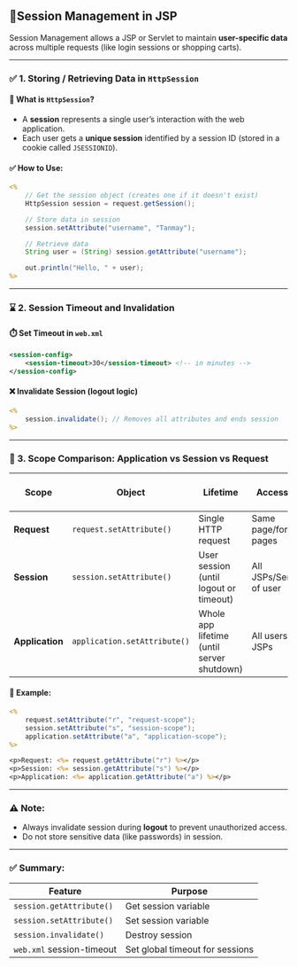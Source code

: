 
## 🔐Session Management in JSP

Session Management allows a JSP or Servlet to maintain **user-specific data** across multiple requests (like login sessions or shopping carts).

---

### ✅ 1. **Storing / Retrieving Data in `HttpSession`**

#### 📌 What is `HttpSession`?

* A **session** represents a single user’s interaction with the web application.
* Each user gets a **unique session** identified by a session ID (stored in a cookie called `JSESSIONID`).

#### ✅ How to Use:

```jsp
<%
    // Get the session object (creates one if it doesn't exist)
    HttpSession session = request.getSession();

    // Store data in session
    session.setAttribute("username", "Tanmay");

    // Retrieve data
    String user = (String) session.getAttribute("username");

    out.println("Hello, " + user);
%>
```

---

### ⌛ 2. **Session Timeout and Invalidation**

#### ⏱️ Set Timeout in `web.xml`

```xml
<session-config>
    <session-timeout>30</session-timeout> <!-- in minutes -->
</session-config>
```

#### ❌ Invalidate Session (logout logic)

```jsp
<%
    session.invalidate(); // Removes all attributes and ends session
%>
```

---

### 🔄 3. **Scope Comparison: Application vs Session vs Request**

| Scope           | Object                       | Lifetime                                   | Accessible In             | Use Case Example                   |
| --------------- | ---------------------------- | ------------------------------------------ | ------------------------- | ---------------------------------- |
| **Request**     | `request.setAttribute()`     | Single HTTP request                        | Same page/forwarded pages | Form data, errors                  |
| **Session**     | `session.setAttribute()`     | User session (until logout or timeout)     | All JSPs/Servlets of user | Logged-in user info, shopping cart |
| **Application** | `application.setAttribute()` | Whole app lifetime (until server shutdown) | All users, all JSPs       | App-wide config, global counters   |

#### 🧪 Example:

```jsp
<%
    request.setAttribute("r", "request-scope");
    session.setAttribute("s", "session-scope");
    application.setAttribute("a", "application-scope");
%>

<p>Request: <%= request.getAttribute("r") %></p>
<p>Session: <%= session.getAttribute("s") %></p>
<p>Application: <%= application.getAttribute("a") %></p>
```

---

### ⚠️ Note:

* Always invalidate session during **logout** to prevent unauthorized access.
* Do not store sensitive data (like passwords) in session.

---

### ✅ Summary:

| Feature                   | Purpose                         |
| ------------------------- | ------------------------------- |
| `session.getAttribute()`  | Get session variable            |
| `session.setAttribute()`  | Set session variable            |
| `session.invalidate()`    | Destroy session                 |
| `web.xml` session-timeout | Set global timeout for sessions |



